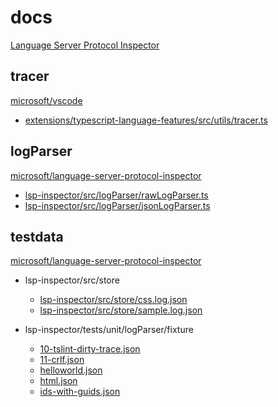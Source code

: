 # docs

[Language Server Protocol Inspector](https://microsoft.github.io/language-server-protocol/inspector/)

## tracer

[microsoft/vscode](https://github.com/microsoft/vscode)

- [extensions/typescript-language-features/src/utils/tracer.ts](https://github.com/microsoft/vscode/blob/master/extensions/typescript-language-features/src/utils/tracer.ts)

## logParser

[microsoft/language-server-protocol-inspector](https://github.com/microsoft/language-server-protocol-inspector)

- [lsp-inspector/src/logParser/rawLogParser.ts](https://github.com/microsoft/language-server-protocol-inspector/blob/master/lsp-inspector/src/logParser/rawLogParser.ts)
- [lsp-inspector/src/logParser/jsonLogParser.ts](https://github.com/microsoft/language-server-protocol-inspector/blob/master/lsp-inspector/src/logParser/jsonLogParser.ts)

## testdata

[microsoft/language-server-protocol-inspector](https://github.com/microsoft/language-server-protocol-inspector)

- lsp-inspector/src/store

  - [lsp-inspector/src/store/css.log.json](https://github.com/microsoft/language-server-protocol-inspector/blob/master/lsp-inspector/src/store/css.log.json)
  - [lsp-inspector/src/store/sample.log.json](https://github.com/microsoft/language-server-protocol-inspector/blob/master/lsp-inspector/src/store/sample.log.json)

- lsp-inspector/tests/unit/logParser/fixture

  - [10-tslint-dirty-trace.json](https://github.com/microsoft/language-server-protocol-inspector/blob/master/lsp-inspector/tests/unit/logParser/fixture/10-tslint-dirty-trace.json)
  - [11-crlf.json](https://github.com/microsoft/language-server-protocol-inspector/blob/master/lsp-inspector/tests/unit/logParser/fixture/11-crlf.json)
  - [helloworld.json](https://github.com/microsoft/language-server-protocol-inspector/blob/master/lsp-inspector/tests/unit/logParser/fixture/helloworld.json)
  - [html.json](https://github.com/microsoft/language-server-protocol-inspector/blob/master/lsp-inspector/tests/unit/logParser/fixture/html.json)
  - [ids-with-guids.json](https://github.com/microsoft/language-server-protocol-inspector/blob/master/lsp-inspector/tests/unit/logParser/fixture/ids-with-guids.json)
